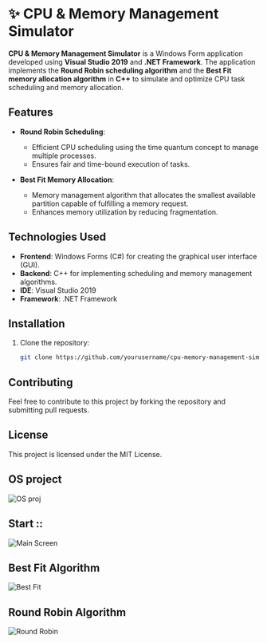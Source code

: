 # ✨ CPU & Memory Management Simulator

**CPU & Memory Management Simulator** is a Windows Form application developed using **Visual Studio 2019** and **.NET Framework**. The application implements the **Round Robin scheduling algorithm** and the **Best Fit memory allocation algorithm** in **C++** to simulate and optimize CPU task scheduling and memory allocation.

## Features

- **Round Robin Scheduling**:
  - Efficient CPU scheduling using the time quantum concept to manage multiple processes.
  - Ensures fair and time-bound execution of tasks.

- **Best Fit Memory Allocation**:
  - Memory management algorithm that allocates the smallest available partition capable of fulfilling a memory request.
  - Enhances memory utilization by reducing fragmentation.

## Technologies Used

- **Frontend**: Windows Forms (C#) for creating the graphical user interface (GUI).
- **Backend**: C++ for implementing scheduling and memory management algorithms.
- **IDE**: Visual Studio 2019
- **Framework**: .NET Framework

## Installation

1. Clone the repository:
   ```bash
   git clone https://github.com/yourusername/cpu-memory-management-simulator.git

## Contributing
Feel free to contribute to this project by forking the repository and submitting pull requests.

## License
This project is licensed under the MIT License.

## OS project
![OS proj](https://github.com/user-attachments/assets/ac9e186b-14c3-441a-b0e1-226ed07f57fb)
## Start ::
![Main Screen](https://github.com/user-attachments/assets/da5e1247-5366-47d7-b35b-830d35d77b54)
## Best Fit Algorithm
![Best Fit](https://github.com/user-attachments/assets/1d0d8c61-7713-46e8-a9d1-4ee8c8163035)
## Round Robin Algorithm
![Round Robin](https://github.com/user-attachments/assets/22c182b9-998f-4e11-afe1-4675558a9563)


